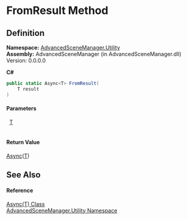 # FromResult Method




## Definition
**Namespace:** <a href="N_AdvancedSceneManager_Utility">AdvancedSceneManager.Utility</a>  
**Assembly:** AdvancedSceneManager (in AdvancedSceneManager.dll) Version: 0.0.0.0

**C#**
``` C#
public static Async<T> FromResult(
	T result
)
```



#### Parameters
<dl><dt>  <a href="T_AdvancedSceneManager_Utility_Async_1">T</a></dt><dd> </dd></dl>

#### Return Value
<a href="T_AdvancedSceneManager_Utility_Async_1">Async</a>(<a href="T_AdvancedSceneManager_Utility_Async_1">T</a>)

## See Also


#### Reference
<a href="T_AdvancedSceneManager_Utility_Async_1">Async(T) Class</a>  
<a href="N_AdvancedSceneManager_Utility">AdvancedSceneManager.Utility Namespace</a>  
